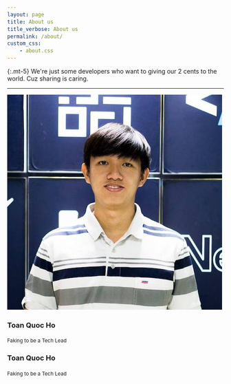 ```yaml
---
layout: page
title: About us
title_verbose: About us
permalink: /about/
custom_css:
    - about.css
---
```


{:.mt-5}
We're just some developers who want to giving our 2 cents to the world. Cuz sharing is caring.

---

<div class="row rounded-lg shadow-sm mt-3 p-3">
    <img src="/assets/images/avatars/hqtoan94.jpg" class="avatar" alt="Toan's Avatar">
    <div class="flex-fill ml-3">
        <h3>Toan Quoc Ho</h3>
        <small>Faking to be a Tech Lead</small>
    </div>
    <div class="flex-fill ml-3">
        <h3>Toan Quoc Ho</h3>
        <small>Faking to be a Tech Lead</small>
    </div>
</div>
